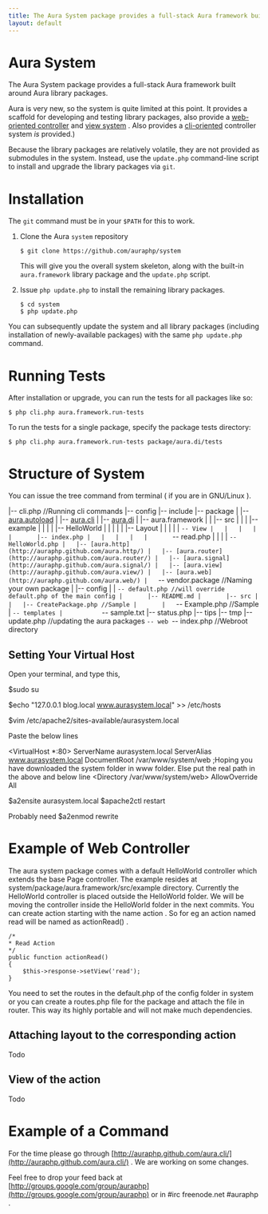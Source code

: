 ```yaml
---
title: The Aura System package provides a full-stack Aura framework built around Aura library packages.
layout: default
---
```


Aura System
===========

The Aura System package provides a full-stack Aura framework built around Aura library packages.

Aura is very new, so the system is quite limited at this point. It provides a scaffold for developing and testing library packages, also provide a [web-oriented controller](http://auraphp.github.com/aura.web/) and [view system](http://auraphp.github.com/aura.view/) . Also provides a [cli-oriented](http://auraphp.github.com/aura.cli/) controller system *is* provided.)

Because the library packages are relatively volatile, they are not provided as submodules in the system.  Instead, use the `update.php` command-line script to install and upgrade the library packages via `git`.


Installation
============

The `git` command must be in your `$PATH` for this to work.

1.  Clone the Aura `system` repository

        $ git clone https://github.com/auraphp/system
    
    This will give you the overall system skeleton, along with the built-in
    `aura.framework` library package and the `update.php` script.

2.  Issue `php update.php` to install the remaining library packages.

        $ cd system
        $ php update.php

You can subsequently update the system and all library packages (including installation of newly-available packages) with the same `php update.php` command.


Running Tests
=============

After installation or upgrade, you can run the tests for all packages like so:

    $ php cli.php aura.framework.run-tests

To run the tests for a single package, specify the package tests directory:

    $ php cli.php aura.framework.run-tests package/aura.di/tests
    
Structure of System
===================
You can issue the tree command from terminal ( if you are in GNU/Linux ).

|-- cli.php //Running cli commands
|-- config
|-- include
|-- package
|   |-- [aura.autoload](http://auraphp.github.com/aura.autoload/)
|   |-- [aura.cli](http://auraphp.github.com/aura.cli/)
|   |-- [aura.di](http://auraphp.github.com/aura.di/)
|   |-- aura.framework
|   |   |-- src
|   |   |   |-- example
|   |   |   |   |-- HelloWorld
|   |   |   |   |   |-- Layout
|   |   |   |   |   `-- View
|   |   |   |   |       |-- index.php
|   |   |   |   |       `-- read.php
|   |   |   |   `-- HelloWorld.php
|   |-- [aura.http](http://auraphp.github.com/aura.http/)
|   |-- [aura.router](http://auraphp.github.com/aura.router/)
|   |-- [aura.signal](http://auraphp.github.com/aura.signal/)
|   |-- [aura.view](http://auraphp.github.com/aura.view/)
|   |-- [aura.web](http://auraphp.github.com/aura.web/)
|   `-- vendor.package //Naming your own package
|       |-- config
|       |   `-- default.php //will override default.php of the main config
|       |-- README.md
|       |-- src
|       |   |-- CreatePackage.php //Sample
|       |   `-- Example.php //Sample
|       `-- templates
|           `-- sample.txt
|-- status.php 
|-- tips 
|-- tmp 
|-- update.php //updating the aura packages
`-- web
    `-- index.php //Webroot directory
    
Setting Your Virtual Host
-------------------------
Open your terminal, and type this,

$sudo su 

$echo "127.0.0.1 blog.local www.aurasystem.local" >> /etc/hosts

$vim /etc/apache2/sites-available/aurasystem.local

Paste the below lines 

<VirtualHost *:80>
    ServerName aurasystem.local
    ServerAlias www.aurasystem.local
    DocumentRoot /var/www/system/web
    ;Hoping you have downloaded the system folder in www folder. Else put the real path in the above and below line
    <Directory /var/www/system/web>
        AllowOverride All
    </directory>
</VirtualHost>

$a2ensite aurasystem.local
$apache2ctl restart

Probably need $a2enmod rewrite

Example of Web Controller
=========================
The aura system package comes with a default HelloWorld controller which extends the base Page controller. 
The example resides at system/package/aura.framework/src/example directory.
Currently the HelloWorld controller is placed outside the HelloWorld folder. We will be moving the controller inside the HelloWorld folder in the next commits.
You can create action starting with the name action<Action Name> . So for eg an action named read will be named as actionRead() .

    /*
    * Read Action
    */
    public function actionRead()
    {
        $this->response->setView('read');
    }
    
You need to set the routes in the default.php of the config folder in system or you can create a routes.php file for the package and attach the file in router. This way its highly portable and will not make much dependencies.

Attaching layout to the corresponding action
--------------------------------------------
Todo

View of the action
------------------
Todo

Example of a Command
====================
For the time please go through [http://auraphp.github.com/aura.cli/](http://auraphp.github.com/aura.cli/) . We are working on some changes.

Feel free to drop your feed back at [http://groups.google.com/group/auraphp](http://groups.google.com/group/auraphp) or in #irc freenode.net #auraphp .
